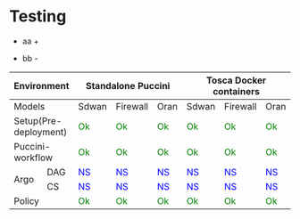 # Testing

+ aa +
- bb -
<table>
  <thead>
    <tr>
      <th colspan="2">Environment</th>
      <th colspan="3">Standalone Puccini</th>
      <th colspan="3">Tosca Docker containers</th>
	    <th colspan="3">Honolulu</th>
    </tr>
  </thead>
  <tbody>
    <tr>
      <td colspan="2">Models</td>
      <td>Sdwan</td>
      <td>Firewall</td>
      <td>Oran</td>
      <td>Sdwan</td>
      <td>Firewall</td>
      <td>Oran</td>
      <td>Sdwan</td>
      <td>Firewall</td>
      <td>Oran</td>
    </tr>
    <tr>
      <td colspan="2">Setup(Pre-deployment)</td>
      <td style="color:green";>Ok</td>
	    <td style="color:green";>Ok</td>
      <td style="color:green";>Ok</td>
	    <td style="color:green";>Ok</td>
      <td style="color:green";>Ok</td>
	    <td style="color:green";>Ok</td>
      <td style="color:green";>Ok</td>
      <td style="color:green";>Ok</td>
	    <td style="color:green";>Ok</td>
    </tr>
    <tr>
      <td colspan="2">Puccini-workflow</td>
	    <td style="color:green";>Ok</td>
	    <td style="color:green";>Ok</td>
      <td style="color:green";>Ok</td>
	    <td style="color:green";>Ok</td>
      <td style="color:green";>Ok</td>
	    <td style="color:green";>Ok</td>
      <td style="color:green";>Ok</td>
      <td style="color:green";>Ok</td>
	    <td style="color:green";>Ok</td>
    </tr>
	  <tr>
      <td rowspan="2">Argo</td>
	    <td>DAG</td>
	    <td style="color:blue";>NS</td>
	    <td style="color:blue";>NS</td>
      <td style="color:blue";>NS</td>
	    <td style="color:blue";>NS</td>
      <td style="color:blue";>NS</td>
	    <td style="color:blue";>NS</td>
	    <td style="color:green";>Ok</td>
	    <td style="color:green";>Ok</td>
      <td>Pending</td>
    </tr>
	  <tr>
	    <td>CS</td>
	    <td style="color:blue";>NS</td>
	    <td style="color:blue";>NS</td>
      <td style="color:blue";>NS</td>
	    <td style="color:blue";>NS</td>
      <td style="color:blue";>NS</td>
	    <td style="color:blue";>NS</td>
	    <td style="color:green";>Ok</td>
	    <td style="color:green";>Ok</td>
      <td style="color:green";>Ok</td>
    </tr>
    <tr>
      <td colspan="2">Policy</td>
	    <td style="color:green";>Ok</td>
	    <td style="color:green";>Ok</td>
      <td style="color:green";>Ok</td>
	    <td style="color:green";>Ok</td>
      <td style="color:green";>Ok</td>
	    <td style="color:green";>Ok</td>
	    <td>Pending</td>
      <td>Pending</td>
      <td>Pending</td>
    </tr>
  </tbody>
</table>
